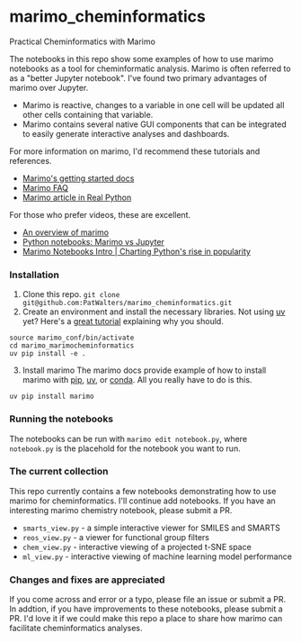 # marimo_cheminformatics
Practical Cheminformatics with Marimo

The notebooks in this repo show some examples of how to use marimo notebooks as a tool for cheminformatic analysis. Marimo is often referred to as a "better Jupyter notebook". I've found two primary advantages of marimo over Jupyter.
- Marimo is reactive, changes to a variable in one cell will be updated all other cells containing that variable.
- Marimo contains several native GUI components that can be integrated to easily generate interactive analyses and dashboards.

For more information on marimo, I'd recommend these tutorials and references.
- [Marimo's getting started docs](https://docs.marimo.io/getting_started/)
- [Marimo FAQ](https://docs.marimo.io/faq/)
- [Marimo article in Real Python](https://realpython.com/marimo-notebook/)

For those who prefer videos, these are excellent.
- [An overview of marimo](https://www.youtube.com/watch?v=3N6lInzq5MI)
- [Python notebooks: Marimo vs Jupyter](https://www.youtube.com/watch?v=tLyjRfkyfFg&t=265s)
- [Marimo Notebooks Intro | Charting Python's rise in popularity](https://www.youtube.com/watch?v=XoArtLKPJ2I)

### Installation
1. Clone this repo.
```git clone git@github.com:PatWalters/marimo_cheminformatics.git```
2. Create an environment and install the necessary libraries.
Not using [uv](https://docs.astral.sh/uv/) yet? Here's a [great tutorial](https://realpython.com/python-uv/) explaining why you should. 
```uv venv marimo_cinf --python 3.11
source marimo_conf/bin/activate
cd marimo_marimocheminformatics
uv pip install -e .
```
3. Install marimo
The marimo docs provide example of how to install marimo with [pip](https://docs.marimo.io/#__tabbed_1_1),
[uv](https://docs.marimo.io/#__tabbed_1_2), or [conda](https://docs.marimo.io/#__tabbed_1_3).
All you really have to do is this.

```uv pip install marimo```

### Running the notebooks
The notebooks can be run with `marimo edit notebook.py`, where `notebook.py` is the placehold for the notebook you want to run.

### The current collection
This repo currently contains a few notebooks demonstrating how to use marimo for cheminformatics. I'll continue add notebooks. If you have an interesting marimo chemistry notebook, please submit a PR.

- ```smarts_view.py``` - a simple interactive viewer for SMILES and SMARTS
- ```reos_view.py``` - a viewer for functional group filters
- ```chem_view.py``` - interactive viewing of a projected t-SNE space
- ```ml_view.py``` - interactive viewing of machine learning model performance

### Changes and fixes are appreciated
If you come across and error or a typo, please file an issue or submit a PR.  In addtion, if you have improvements to these notebooks, please submit a PR. I'd love it if we could make this repo a place to share how marimo can facilitate cheminformatics analyses.







